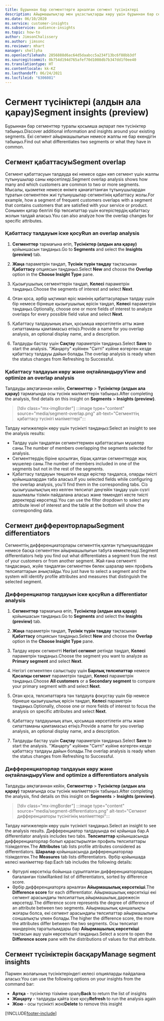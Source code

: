 ```yaml
---
title: Бұрыннан бар сегменттерге арналған сегмент түсініктері
description: Айырмашылықтар мен ұқсастықтарды көру үшін бұрыннан бар сегменттер туралы түсінік алыңыз.
ms.date: 06/10/2020
ms.service: customer-insights
ms.subservice: audience-insights
ms.topic: how-to
author: JimsonChalissery
ms.author: jimsonc
ms.reviewer: mhart
manager: shellyha
ms.openlocfilehash: 2856888d6ac64d5daabcc5a234f13bc6f88bb3df
ms.sourcegitcommit: 0b754d194d765afef70d1008db7b347dd1f0ee40
ms.translationtype: HT
ms.contentlocale: kk-KZ
ms.lasthandoff: 06/24/2021
ms.locfileid: "6306081"
---
```

# <a name="segment-insights-preview"></a><span data-ttu-id="70ed4-103">Сегмент түсініктері (алдын ала қарау)</span><span class="sxs-lookup"><span data-stu-id="70ed4-103">Segment insights (preview)</span></span>

<span data-ttu-id="70ed4-104">Бұрыннан бар сегменттер туралы қосымша ақпарат пен түсініктер табыңыз.</span><span class="sxs-lookup"><span data-stu-id="70ed4-104">Discover additional information and insights around your existing segments.</span></span> <span data-ttu-id="70ed4-105">Екі сегмент айырмашылығын немесе жалпы не бар екендігін табыңыз.</span><span class="sxs-lookup"><span data-stu-id="70ed4-105">Find out what differentiates two segments or what they have in common.</span></span>

## <a name="segment-overlap"></a><span data-ttu-id="70ed4-106">Сегмент қабаттасуы</span><span class="sxs-lookup"><span data-stu-id="70ed4-106">Segment overlap</span></span>

<span data-ttu-id="70ed4-107">Сегмент қабаттасуын талдауда екі немесе одан көп сегмент үшін жалпы тұтынушылар саны көрсетіледі.</span><span class="sxs-lookup"><span data-stu-id="70ed4-107">Segment overlap analysis shows how many and which customers are common to two or more segments.</span></span> <span data-ttu-id="70ed4-108">Мысалы, қызметке немесе өнімге қанағаттанған тұтынушылардан тұратын сегментпен жиі тұтынушылар сегментінің қабаттасу жолы.</span><span class="sxs-lookup"><span data-stu-id="70ed4-108">For example, how a segment of frequent customers overlaps with a segment that contains customers that are satisfied with your service or product.</span></span>
<span data-ttu-id="70ed4-109">Сонымен қатар белгілі бір төлсипаттар үшін өзгерістердің қабаттасу жолын талдай аласыз.</span><span class="sxs-lookup"><span data-stu-id="70ed4-109">You can also analyze how the overlap changes for specific attributes.</span></span>

### <a name="run-an-overlap-analysis"></a><span data-ttu-id="70ed4-110">Қабаттасу талдауын іске қосу</span><span class="sxs-lookup"><span data-stu-id="70ed4-110">Run an overlap analysis</span></span>

1. <span data-ttu-id="70ed4-111">**Сегменттер** тармағына өтіп, **Түсініктер (алдын ала қарау)** қойыншасын таңдаңыз.</span><span class="sxs-lookup"><span data-stu-id="70ed4-111">Go to **Segments** and select the **Insights (preview)** tab.</span></span>

1. <span data-ttu-id="70ed4-112">**Жаңа** параметрін таңдап, **Түсінік түрін таңдау** тақтасынан **Қабаттасу** опциясын таңдаңыз.</span><span class="sxs-lookup"><span data-stu-id="70ed4-112">Select **New** and choose the **Overlap** option in the **Choose Insight Type** pane.</span></span>

1. <span data-ttu-id="70ed4-113">Қызығушылық сегменттерін таңдап, **Келесі** параметрін таңдаңыз.</span><span class="sxs-lookup"><span data-stu-id="70ed4-113">Choose the segments of interest and select **Next**.</span></span>

1. <span data-ttu-id="70ed4-114">Оған қоса, әрбір ықтимал өріс мәнінің қабаттасуларын талдау үшін бір немесе бірнеше қызығушылық өрісін таңдап, **Келесі** параметрін таңдаңыз.</span><span class="sxs-lookup"><span data-stu-id="70ed4-114">Optionally, choose one or more fields of interest to analyze overlaps for every possible field value and select **Next**.</span></span>

1. <span data-ttu-id="70ed4-115">Қабаттасу талдауының атын, қосымша көрсетілетін атты және сипаттаманы қамтамасыз етіңіз.</span><span class="sxs-lookup"><span data-stu-id="70ed4-115">Provide a name for you overlap analysis, an optional display name, and a description.</span></span>

1. <span data-ttu-id="70ed4-116">Талдауды бастау үшін **Сақтау** параметрін таңдаңыз.</span><span class="sxs-lookup"><span data-stu-id="70ed4-116">Select **Save** to start the analysis.</span></span> <span data-ttu-id="70ed4-117">"Жаңарту" күйінен "Сәтті" күйіне өзгерген кезде қабаттасу талдауы дайын болады.</span><span class="sxs-lookup"><span data-stu-id="70ed4-117">The overlap analysis is ready when the status changes from Refreshing to Successful.</span></span>

### <a name="view-and-optimize-an-overlap-analysis"></a><span data-ttu-id="70ed4-118">Қабаттасу талдауын көру және оңтайландыру</span><span class="sxs-lookup"><span data-stu-id="70ed4-118">View and optimize an overlap analysis</span></span>

<span data-ttu-id="70ed4-119">Талдауды аяқтағаннан кейін, **Сегменттер** > **Түсініктер (алдын ала қарау)** тармағында осы түсінік мәліметтерін табыңыз.</span><span class="sxs-lookup"><span data-stu-id="70ed4-119">After completing the analysis, find details on this insight on **Segments** > **Insights (preview)**.</span></span>

> [!div class="mx-imgBorder"]
> :::image type="content" source="media/segment-overlap.png" alt-text="Сегменттің қабаттасу түсінігі мәліметтері":::

<span data-ttu-id="70ed4-121">Талдау нәтижелерін көру үшін түсінікті таңдаңыз:</span><span class="sxs-lookup"><span data-stu-id="70ed4-121">Select an insight to see the analysis results:</span></span>

- <span data-ttu-id="70ed4-122">Талдау үшін таңдалған сегменттермен қабаттасатын мүшелер саны.</span><span class="sxs-lookup"><span data-stu-id="70ed4-122">The number of members overlapping the segments selected for analysis.</span></span>
- <span data-ttu-id="70ed4-123">Сегменттердің біріне қосылған, бірақ қалған сегменттерде жоқ мүшелер саны.</span><span class="sxs-lookup"><span data-stu-id="70ed4-123">The number of members included in one of the segments but not in the rest of the segments.</span></span>
- <span data-ttu-id="70ed4-124">Қабаттасу талдауын теңшеген кезде өрістер таңдалса, оларды тиісті қойыншалардан таба аласыз.</span><span class="sxs-lookup"><span data-stu-id="70ed4-124">If you selected fields while configuring the overlap analysis, you'll find them in the corresponding tabs.</span></span> <span data-ttu-id="70ed4-125">Сіз қызығушылықтың кез келген төлсипат деңгейін таңдау үшін сүзгі ашылмалы тізімін пайдалана аласыз және төмендегі кесте тиісті деректерді көрсетеді.</span><span class="sxs-lookup"><span data-stu-id="70ed4-125">You can use the filter dropdown to select any attribute level of interest and the table at the bottom will show the corresponding data.</span></span>

## <a name="segment-differentiators"></a><span data-ttu-id="70ed4-126">Сегмент дифференторлары</span><span class="sxs-lookup"><span data-stu-id="70ed4-126">Segment differentiators</span></span>

<span data-ttu-id="70ed4-127">Сегменттің дифференциаторлары сегменттің қалған тұтынушылардан немесе басқа сегменттен айырмашылығын табуға көмектеседі.</span><span class="sxs-lookup"><span data-stu-id="70ed4-127">Segment differentiators help you find out what differentiates a segment from the rest of your customers or from another segment.</span></span> <span data-ttu-id="70ed4-128">Жай ғана сегментті таңдасаңыз, жүйе таңдалған сегменттен бөлек шаралар мен профиль төлсипаттарын анықтайды.</span><span class="sxs-lookup"><span data-stu-id="70ed4-128">You just have to select a segment and the system will identify profile attributes and measures that distinguish the selected segment.</span></span>

### <a name="run-a-differentiator-analysis"></a><span data-ttu-id="70ed4-129">Дифференциатор талдауын іске қосу</span><span class="sxs-lookup"><span data-stu-id="70ed4-129">Run a differentiator analysis</span></span>

1. <span data-ttu-id="70ed4-130">**Сегменттер** тармағына өтіп, **Түсініктер (алдын ала қарау)** қойыншасын таңдаңыз.</span><span class="sxs-lookup"><span data-stu-id="70ed4-130">Go to **Segments** and select the **Insights (preview)** tab.</span></span>

1. <span data-ttu-id="70ed4-131">**Жаңа** параметрін таңдап, **Түсінік түрін таңдау** тақтасынан **Қабаттасу** опциясын таңдаңыз.</span><span class="sxs-lookup"><span data-stu-id="70ed4-131">Select **New** and choose the **Overlap** option in the **Choose Insight Type** pane.</span></span>

1. <span data-ttu-id="70ed4-132">Талдау керек сегментті **Негізгі сегмент** ретінде таңдап, **Келесі** параметрін таңдаңыз.</span><span class="sxs-lookup"><span data-stu-id="70ed4-132">Choose the segment you want to analyze as **Primary segment** and select **Next**.</span></span>

1. <span data-ttu-id="70ed4-133">Негізгі сегментпен салыстыру үшін **Барлық төлсипаттар** немесе **Қосалқы сегмент** параметрін таңдап, **Келесі** параметрін таңдаңыз.</span><span class="sxs-lookup"><span data-stu-id="70ed4-133">Choose **All customers** or a **Secondary segment** to compare your primary segment with and select **Next**.</span></span>

1. <span data-ttu-id="70ed4-134">Оған қоса, төлсипаттарға тән талдауға фокустау үшін бір немесе бірнеше қызығушылық өрісін таңдап, **Келесі** параметрін таңдаңыз.</span><span class="sxs-lookup"><span data-stu-id="70ed4-134">Optionally, choose one or more fields of interest to focus the analysis on specific attributes and select **Next**.</span></span>

1. <span data-ttu-id="70ed4-135">Қабаттасу талдауының атын, қосымша көрсетілетін атты және сипаттаманы қамтамасыз етіңіз.</span><span class="sxs-lookup"><span data-stu-id="70ed4-135">Provide a name for you overlap analysis, an optional display name, and a description.</span></span>

1. <span data-ttu-id="70ed4-136">Талдауды бастау үшін **Сақтау** параметрін таңдаңыз.</span><span class="sxs-lookup"><span data-stu-id="70ed4-136">Select **Save** to start the analysis.</span></span> <span data-ttu-id="70ed4-137">"Жаңарту" күйінен "Сәтті" күйіне өзгерген кезде қабаттасу талдауы дайын болады.</span><span class="sxs-lookup"><span data-stu-id="70ed4-137">The overlap analysis is ready when the status changes from Refreshing to Successful.</span></span>

### <a name="view-and-optimize-a-differentiators-analysis"></a><span data-ttu-id="70ed4-138">Дифференциаторлар талдауын көру және оңтайландыру</span><span class="sxs-lookup"><span data-stu-id="70ed4-138">View and optimize a differentiators analysis</span></span>

<span data-ttu-id="70ed4-139">Талдауды аяқтағаннан кейін, **Сегменттер** > **Түсініктер (алдын ала қарау)** тармағында осы түсінік мәліметтерін табыңыз.</span><span class="sxs-lookup"><span data-stu-id="70ed4-139">After completing the analysis, find details on this insight on **Segments** > **Insights (preview)**.</span></span>

> [!div class="mx-imgBorder"]
> :::image type="content" source="media/segment-differentiators.png" alt-text="Сегмент дифференциаторы түсінігінің мәліметтері":::

<span data-ttu-id="70ed4-141">Талдау нәтижелерін көру үшін түсінікті таңдаңыз.</span><span class="sxs-lookup"><span data-stu-id="70ed4-141">Select an insight to see the analysis results.</span></span> <span data-ttu-id="70ed4-142">Дифференциатор талдауында екі қойынша бар.</span><span class="sxs-lookup"><span data-stu-id="70ed4-142">A differentiator analysis includes two tabs.</span></span> <span data-ttu-id="70ed4-143">**Төлсипаттар** қойыншасында дифференциаторлар болып қарастырылған профиль төлсипаттары тізімделген.</span><span class="sxs-lookup"><span data-stu-id="70ed4-143">The **Attributes** tab lists profile attributes considered as differentiators.</span></span> <span data-ttu-id="70ed4-144">**Шаралар** қойыншасында дифференциаторлар тізімделген.</span><span class="sxs-lookup"><span data-stu-id="70ed4-144">The **Measures** tab lists differentiators.</span></span> <span data-ttu-id="70ed4-145">Әрбір қойыншада келесі мәліметтер бар:</span><span class="sxs-lookup"><span data-stu-id="70ed4-145">Each tab includes the following details:</span></span>

- <span data-ttu-id="70ed4-146">Әртүрлі көрсеткіш бойынша сұрыпталған дифференциаторлардың бағаланған тізімі</span><span class="sxs-lookup"><span data-stu-id="70ed4-146">Ranked list of differentiators, sorted by difference score.</span></span>
- <span data-ttu-id="70ed4-147">Әрбір дифференциаторға арналған **Айырмашылық көрсеткіші**.</span><span class="sxs-lookup"><span data-stu-id="70ed4-147">The **Difference score** for each differentiator.</span></span> <span data-ttu-id="70ed4-148">Айырмашылық көрсеткіші екі сегмент арасындағы төлсипаттың айырмашылық дәрежесін көрсетеді.</span><span class="sxs-lookup"><span data-stu-id="70ed4-148">The difference score represents the degree of difference of an attribute between two segments.</span></span> <span data-ttu-id="70ed4-149">Айырмашылық қаншалықты жоғары болса, екі сегмент арасындағы төлсипаттар айырмашылығы соншалықты үлкен болады.</span><span class="sxs-lookup"><span data-stu-id="70ed4-149">The higher the difference score, the more the attributes differ between the two segments.</span></span> <span data-ttu-id="70ed4-150">Осы төлсипат мәндерінің таратылымдары бар **Айырмашылық көрсеткіші** тақтасын ашу үшін көрсеткішті таңдаңыз.</span><span class="sxs-lookup"><span data-stu-id="70ed4-150">Select a score to open the **Difference score** pane with the distributions of values for that attribute.</span></span>

## <a name="manage-segment-insights"></a><span data-ttu-id="70ed4-151">Сегмент түсініктерін басқару</span><span class="sxs-lookup"><span data-stu-id="70ed4-151">Manage segment insights</span></span>

<span data-ttu-id="70ed4-152">Пәрмен жолағының түсініктеріндегі келесі опцияларды пайдалана аласыз:</span><span class="sxs-lookup"><span data-stu-id="70ed4-152">You can use the following options on your insights from the command bar:</span></span>

- <span data-ttu-id="70ed4-153">**Артқа** - түсініктер тізіміне оралу</span><span class="sxs-lookup"><span data-stu-id="70ed4-153">**Back** to return the list of insights</span></span>
- <span data-ttu-id="70ed4-154">**Жаңарту** - талдауды қайта іске қосу</span><span class="sxs-lookup"><span data-stu-id="70ed4-154">**Refresh** to run the analysis again</span></span>
- <span data-ttu-id="70ed4-155">**Жою** - осы түсінікті жою</span><span class="sxs-lookup"><span data-stu-id="70ed4-155">**Delete** to remove this insight</span></span>


[!INCLUDE[footer-include](../includes/footer-banner.md)]